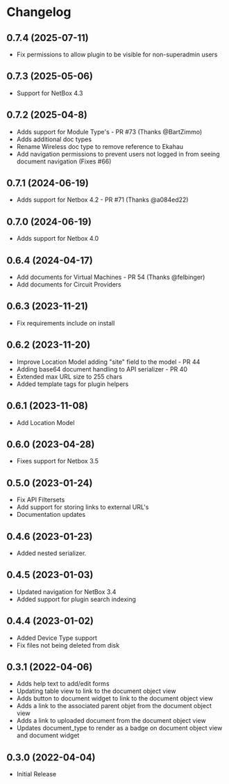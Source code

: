 # Changelog

## 0.7.4 (2025-07-11)

* Fix permissions to allow plugin to be visible for non-superadmin users

## 0.7.3 (2025-05-06)

* Support for NetBox 4.3

## 0.7.2 (2025-04-8)

* Adds support for Module Type's - PR #73 (Thanks @BartZimmo)
* Adds additional doc types
* Rename Wireless doc type to remove reference to Ekahau
* Add navigation permissions to prevent users not logged in from seeing document navigation (Fixes #66)

## 0.7.1 (2024-06-19)

* Adds support for Netbox 4.2 - PR #71 (Thanks @a084ed22)

## 0.7.0 (2024-06-19)

* Adds support for Netbox 4.0

## 0.6.4 (2024-04-17)

* Add documents for Virtual Machines - PR 54 (Thanks @felbinger)
* Add documents for Circuit Providers

## 0.6.3 (2023-11-21)

* Fix requirements include on install
  
## 0.6.2 (2023-11-20)

* Improve Location Model adding "site" field to the model - PR 44
* Adding base64 document handling to API serializer - PR 40
* Extended max URL size to 255 chars
* Added template tags for plugin helpers

## 0.6.1 (2023-11-08)

* Add Location Model

## 0.6.0 (2023-04-28)

* Fixes support for Netbox 3.5

## 0.5.0 (2023-01-24)

* Fix API Filtersets
* Add support for storing links to external URL's
* Documentation updates

## 0.4.6 (2023-01-23)

* Added nested serializer.

## 0.4.5 (2023-01-03)

* Updated navigation for NetBox 3.4
* Added support for plugin search indexing

## 0.4.4 (2023-01-02)

* Added Device Type support
* Fix files not being deleted from disk

## 0.3.1 (2022-04-06)

* Adds help text to add/edit forms
* Updating table view to link to the document object view
* Adds button to document widget to link to the document object view
* Adds a link to the associated parent objet from the document object view
* Adds a link to uploaded document from the document object view
* Updates document_type to render as a badge on document object view and document widget

## 0.3.0 (2022-04-04)

* Initial Release
